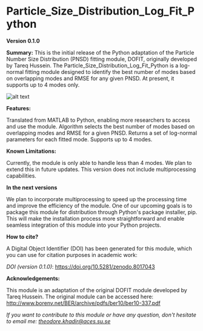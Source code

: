 # Particle_Size_Distribution_Log_Fit_Python

**Version 0.1.0**

**Summary:**
This is the initial release of the Python adaptation of the Particle Number Size Distribution (PNSD) fitting module, DOFIT, originally developed by Tareq Hussein. The Particle_Size_Distribution_Log_Fit_Python is a log-normal fitting module designed to identify the best number of modes based on overlapping modes and RMSE for any given PNSD. At present, it supports up to 4 modes only.

![alt text](https://github.com/theodorekhadir/dofit_python/blob/master/test.png)

**Features:**

Translated from MATLAB to Python, enabling more researchers to access and use the module.
Algorithm selects the best number of modes based on overlapping modes and RMSE for a given PNSD.
Returns a set of log-normal parameters for each fitted mode.
Supports up to 4 modes.

**Known Limitations:**

Currently, the module is only able to handle less than 4 modes. We plan to extend this in future updates.
This version does not include multiprocessing capabilities.

**In the next versions**

We plan to incorporate multiprocessing to speed up the processing time and improve the efficiency of the module. One of our upcoming goals is to package this module for distribution through Python's package installer, pip. This will make the installation process more straightforward and enable seamless integration of this module into your Python projects.

**How to cite?**

A Digital Object Identifier (DOI) has been generated for this module, which you can use for citation purposes in academic work: 

*DOI (version 0.1.0)*: https://doi.org/10.5281/zenodo.8017043

**Acknowledgements:**

This module is an adaptation of the original DOFIT module developed by Tareq Hussein. The original module can be accessed here: http://www.borenv.net/BER/archive/pdfs/ber10/ber10-337.pdf

*If you want to contribute to this module or have any question, don't hesitate to email me:
theodore.khadir@aces.su.se*
